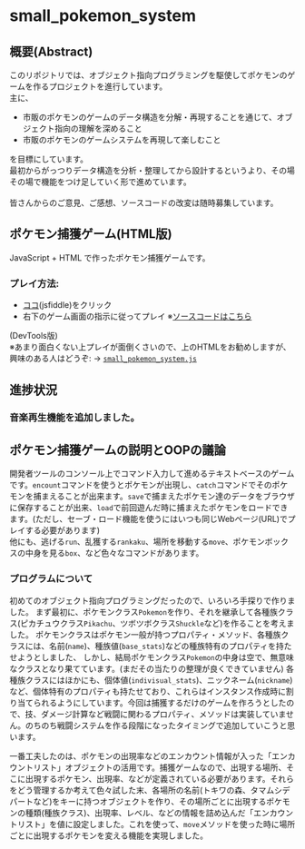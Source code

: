 # small_pokemon_system
## 概要(Abstract)
このリポジトリでは、オブジェクト指向プログラミングを駆使してポケモンのゲームを作るプロジェクトを進行しています。<br>
主に、
 - 市販のポケモンのゲームのデータ構造を分解・再現することを通じて、オブジェクト指向の理解を深めること
 - 市販のポケモンのゲームシステムを再現して楽しむこと

を目標にしています。<br>
最初からがっつりデータ構造を分析・整理してから設計するというより、その場その場で機能をつけ足していく形で進めています。<br><br>
皆さんからのご意見、ご感想、ソースコードの改変は随時募集しています。
## ポケモン捕獲ゲーム(HTML版)
JavaScript + HTML で作ったポケモン捕獲ゲームです。
### プレイ方法:
 - [ココ](https://jsfiddle.net/aeba2/m8nbztew/1/)(jsfiddle)をクリック
 - 右下のゲーム画面の指示に従ってプレイ
 ※[ソースコードはこちら](https://github.com/aeba2/small_pokemon_system/tree/pokeboxMerge/htmlver)
 
 (DevTools版)<br>
 ※あまり面白くない上プレイが面倒くさいので、上のHTMLをお勧めしますが、興味のある人はどうぞ:
 -> [`small_pokemon_system.js`](https://github.com/aeba2/small_pokemon_system/blob/master/small_pokemon_system.js)
## 進捗状況
### 音楽再生機能を追加しました。
 
## ポケモン捕獲ゲームの説明とOOPの議論
開発者ツールのコンソール上でコマンド入力して進めるテキストベースのゲームです。`encount`コマンドを使うとポケモンが出現し、`catch`コマンドでそのポケモンを捕まえることが出来ます。`save`で捕まえたポケモン達のデータをブラウザに保存することが出来、`load`で前回遊んだ時に捕まえたポケモンをロードできます。(ただし、セーブ・ロード機能を使うにはいつも同じWebページ(URL)でプレイする必要があります)<br>
他にも、逃げる`run`、乱獲する`rankaku`、場所を移動する`move`、ポケモンボックスの中身を見る`box`、など色々なコマンドがあります。
 ### プログラムについて
 初めてのオブジェクト指向プログラミングだったので、いろいろ手探りで作りました。
 まず最初に、ポケモンクラス`Pokemon`を作り、それを継承して各種族クラス(ピカチュウクラス`Pikachu`、ツボツボクラス`Shuckle`など)を作ることを考えました。
 ポケモンクラスはポケモン一般が持つプロパティ・メソッド、各種族クラスには、名前(`name`)、種族値(`base_stats`)などの種族特有のプロパティを持たせようとしました、
 しかし、結局ポケモンクラス`Pokemon`の中身は空で、無意味なクラスとなり果てています。(まだその当たりの整理が良くできていません)
 各種族クラスにはほかにも、個体値(`indivisual_stats`)、ニックネーム(`nickname`)など、個体特有のプロパティも持たせており、これらはインスタンス作成時に割り当てられるようにしています。今回は捕獲するだけのゲームを作ろうとしたので、技、ダメージ計算など戦闘に関わるプロパティ、メソッドは実装していません。のちのち戦闘システムを作る段階になったタイミングで追加していこうと思います。
 
一番工夫したのは、ポケモンの出現率などのエンカウント情報が入った「エンカウントリスト」オブジェクトの活用です。捕獲ゲームなので、出現する場所、そこに出現するポケモン、出現率、などが定義されている必要があります。それらをどう管理するか考えて色々試した末、各場所の名前(トキワの森、タマムシデパートなど)をキーに持つオブジェクトを作り、その場所ごとに出現するポケモンの種類(種族クラス)、出現率、レベル、などの情報を詰め込んだ「エンカウントリスト」を値に設定しました。これを使って、`move`メソッドを使った時に場所ごとに出現するポケモンを変える機能を実現しました。
